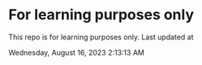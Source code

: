 # For learning purposes only
This repo is for learning purposes only.
Last updated at

Wednesday, August 16, 2023 2:13:13 AM

